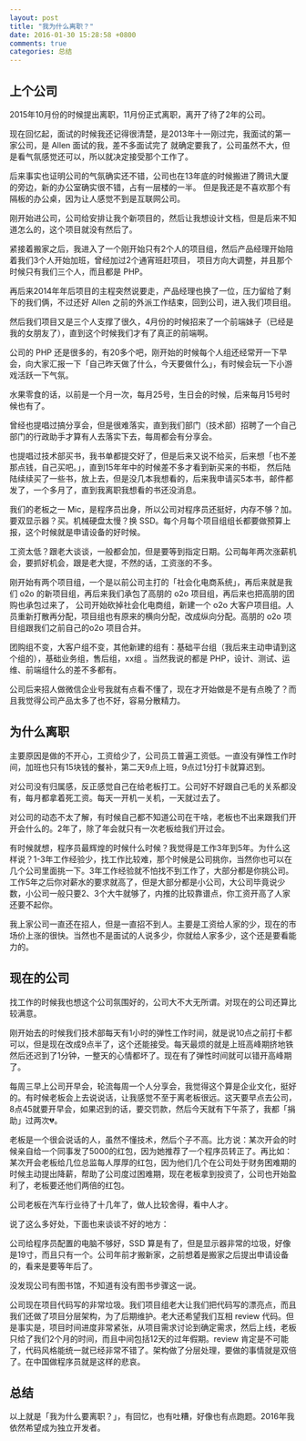 ```yaml
---
layout: post
title: "我为什么离职？"
date: 2016-01-30 15:28:58 +0800
comments: true
categories: 总结
---
```


## 上个公司

2015年10月份的时候提出离职，11月份正式离职，离开了待了2年的公司。

现在回忆起，面试的时候我还记得很清楚，是2013年十一刚过完，我面试的第一家公司，是 Allen 面试的我，差不多面试完了
就确定要我了，公司虽然不大，但是看气氛感觉还可以，所以就决定接受那个工作了。

后来事实也证明公司的气氛确实还不错，公司也在13年底的时候搬进了腾讯大厦的旁边，新的办公室确实很不错，占有一层楼的一半。
但是我还是不喜欢那个有隔板的办公桌，因为让人感觉不到是互联网公司。

刚开始进公司，公司给安排让我个新项目的，然后让我想设计文档，但是后来不知道怎么的，这个项目就没有然后了。

紧接着搬家之后，我进入了一个刚开始只有2个人的项目组，然后产品经理开始陪着我们3个人开始加班，曾经加过2个通宵班赶项目，
项目方向大调整，并且那个时候只有我们三个人，而且都是 PHP。

<!--more-->

再后来2014年年后项目的主程突然说要走，产品经理也换了一位，压力留给了剩下的我们俩，不过还好 Allen 之前的外派工作结束，回到公司，进入我们项目组。

然后我们项目又是三个人支撑了很久，4月份的时候招来了一个前端妹子（已经是我的女朋友了），直到这个时候我们才有了真正的前端啊。

公司的 PHP 还是很多的，有20多个吧，刚开始的时候每个人组还经常开一下早会，向大家汇报一下「自己昨天做了什么，今天要做什么」，有时候会玩一下小游戏活跃一下气氛。

水果零食的话，以前是一个月一次，每月25号，生日会的时候，后来每月15号时候也有了。

曾经也提唱过搞分享会，但是很难落实，直到我们部门（技术部）招聘了一个自己部门的行政助手才算有人去落实下去，每周都会有分享会。

也提唱过技术部买书，我书单都提交好了，但是后来又说不给买，后来想「也不差那点钱，自己买吧。」，直到15年年中的时候差不多才看到新买来的书柜，
然后陆陆续续买了一些书，放上去，但是没几本我想看的，后来我申请买5本书，邮件都发了，一个多月了，直到我离职我想看的书还没消息。

我们的老板之一 Mic，是程序员出身，所以公司对程序员还挺好，内存不够？加。要双显示器？买。机械硬盘太慢？换 SSD。每个月每个项目组组长都要做预算上报，这个时候就是申请设备的好时候。

工资太低？跟老大谈谈，一般都会加，但是要等到指定日期。公司每年两次涨薪机会，要抓好机会，跟是老大提，不然的话，工资涨的不多。

刚开始有两个项目组，一个是以前公司主打的「社会化电商系统」，再后来就是我们 o2o 的新项目组，再后来我们承包了高朋的 o2o 项目组，再后来也把高朋的团购也承包过来了，
公司开始砍掉社会化电商组，新建一个 o2o 大客户项目组。人员重新打散再分配，项目组也有原来的横向分配，改成纵向分配。高朋的 o2o 项目组跟我们之前自己的o2o 项目合并。

团购组不变，大客户组不变，其他新建的组有：基础平台组（我后来主动申请到这个组的），基础业务组，售后组，xx组 。当然我说的都是 PHP，设计、测试、运维、前端组什么的差不多都有。

公司后来招人做微信企业号我就有点看不懂了，现在才开始做是不是有点晚了？而且我觉得公司产品太多了也不好，容易分散精力。

## 为什么离职

主要原因是做的不开心，工资给少了，公司员工普遍工资低。一直没有弹性工作时间，加班也只有15块钱的餐补，第二天9点上班，9点过1分打卡就算迟到。

对公司没有归属感，反正感觉自己在给老板打工。公司好不好跟自己毛的关系都没有，每月都拿着死工资。每天一开机一关机，一天就过去了。

对公司的动态不太了解，有时候自己都不知道公司在干啥，老板也不出来跟我们开开会什么的。2年了，除了年会就只有一次老板给我们开过会。

有时候就想，程序员最辉煌的时候什么时候？我觉得是工作3年到5年。为什么这样说？1-3年工作经验少，找工作比较难，那个时候是公司挑你，当然你也可以在几个公司里面挑一下。3年工作经验就不怕找不到工作了，大部分都是你挑公司。工作5年之后你对薪水的要求就高了，但是大部分都是小公司，大公司毕竟说少数，小公司一般只要2、3个大牛就够了，内推的比较靠谱点，你工资开高了人家还要不起你。

我上家公司一直还在招人，但是一直招不到人。主要是工资给人家的少，现在的市场价上涨的很快。当然也不是面试的人说多少，你就给人家多少，这个还是要看能力的。

## 现在的公司

找工作的时候我也想这个公司氛围好的，公司大不大无所谓。对现在的公司还算比较满意。

刚开始去的时候我们技术部每天有1小时的弹性工作时间，就是说10点之前打卡都可以，但是现在改成9点半了，这个还能接受。每天最烦的就是上班高峰期挤地铁然后还迟到了1分钟，一整天的心情都坏了。现在有了弹性时间就可以错开高峰期了。

每周三早上公司开早会，轮流每周一个人分享会，我觉得这个算是企业文化，挺好的。有时候老板会上去说说话，让我感觉不至于离老板很远。这天要早点去公司，8点45就要开早会，如果迟到的话，要交罚款，然后今天就有下午茶了，我都「捐助」过两次💔。

老板是一个很会说话的人，虽然不懂技术，然后个子不高。比方说：某次开会的时候亲自给一个同事发了5000的红包，因为她推荐了一个程序员转正了。再比如：某次开会老板给几位总监每人厚厚的红包，因为他们几个在公司处于财务困难期的时候主动提出降薪，帮助了公司度过困难期，现在老板拿到投资了，公司也开始盈利了，老板要还他们两倍的红包。

公司老板在汽车行业待了十几年了，做人比较舍得，看中人才。

说了这么多好处，下面也来谈谈不好的地方：

公司给程序员配置的电脑不够好，SSD 算是有了，但是显示器非常的垃圾，好像是19寸，而且只有一个。公司年前才搬新家，之前想着是搬家之后提出申请设备的，看来是要等年后了。

没发现公司有图书馆，不知道有没有图书步骤这一说。

公司现在项目代码写的非常垃圾。我们项目组老大让我们把代码写的漂亮点，而且我们还做了项目分层架构，为了后期维护。老大还希望我们互相 review 代码。但是事实是，项目时间进度非常紧张，从项目需求讨论到确定需求，然后上线，老板只给了我们2个月的时间，而且中间包括12天的过年假期。review 肯定是不可能了，代码风格能统一就已经非常不错了。架构做了分层处理，要做的事情就是双倍了。在中国做程序员就是这样的悲哀。


## 总结

以上就是「我为什么要离职？」，有回忆，也有吐糟，好像也有点跑题。2016年我依然希望成为独立开发者。

